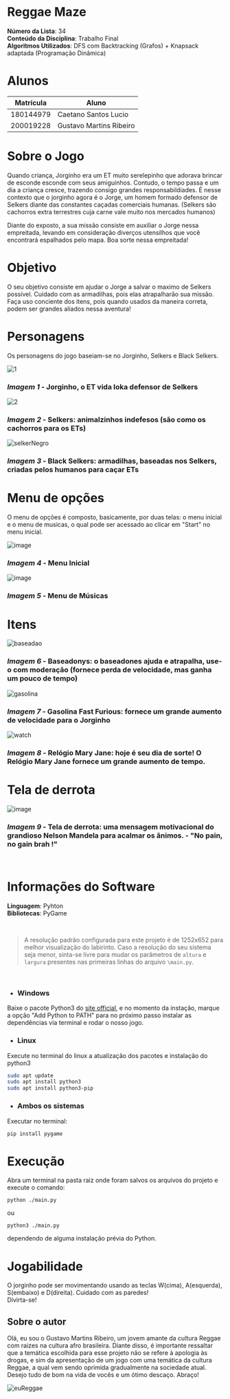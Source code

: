 # Reggae Maze
**Número da Lista**: 34<br>
**Conteúdo da Disciplina**: Trabalho Final<br>
**Algoritmos Utilizados**: DFS com Backtracking (Grafos) + Knapsack adaptada (Programação Dinâmica)

# Alunos
|Matrícula | Aluno |
| -- | -- |
| 180144979  |  Caetano Santos Lucio |
| 200019228  |  Gustavo Martins Ribeiro |

# Sobre o Jogo
Quando criança, Jorginho era um ET muito serelepinho que adorava brincar de esconde esconde com seus amiguinhos. Contudo, o tempo passa e um dia a criança cresce, trazendo consigo grandes responsabildiades. É nesse contexto que o jorginho agora é o Jorge, um homem formado defensor de Selkers diante das constantes caçadas comerciais humanas. (Selkers são cachorros extra terrestres cuja carne vale muito nos mercados humanos)

Diante do exposto, a sua missão consiste em auxiliar o Jorge nessa empreitada, levando em consideração diverços utensílhos que você encontrará espalhados pelo mapa.
Boa sorte nessa empreitada!

# Objetivo
O seu objetivo consiste em ajudar o Jorge a salvar o maximo de Selkers possível. Cuidado com as armadilhas, pois elas atrapalharão sua missão. Faça uso conciente dos itens, pois quando usados da maneira correta, podem ser grandes aliados nessa aventura!

# Personagens
Os personagens do jogo baseiam-se no Jorginho, Selkers e Black Selkers.


![1](https://user-images.githubusercontent.com/72039007/216835973-ab57775c-678d-4ec4-8208-06fc9671e36c.png)
### *Imagem 1* - Jorginho, o ET vida loka defensor de Selkers

![2](https://user-images.githubusercontent.com/72039007/216835976-95e0f742-f901-4162-82c2-785a21abe933.png)
### *Imagem 2* - Selkers: animalzinhos indefesos (são como os cachorros para os ETs)

![selkerNegro](https://user-images.githubusercontent.com/72039007/216835984-9552455e-b74d-48d0-85bb-976acd0df345.png)
### *Imagem 3* - Black Selkers: armadilhas, baseadas nos Selkers, criadas pelos humanos para caçar ETs

# Menu de opções
O menu de opções é composto, basicamente, por duas telas: o menu inicial e o menu de musicas, o qual pode ser acessado ao clicar em "Start" no menu inicial.

![image](https://user-images.githubusercontent.com/72039007/216840391-1c11689a-fa08-4019-8427-13d46505079a.png)
### *Imagem 4* - Menu Inicial

![image](https://user-images.githubusercontent.com/72039007/216836379-bff63d75-dc3a-40a8-87d2-80b67f78cbcd.png)
### *Imagem 5* - Menu de Músicas

# Itens

![baseadao](https://user-images.githubusercontent.com/72039007/216836913-881363a6-f232-4e82-85d9-b9870bd7f7ba.png)
### *Imagem 6* - Baseadonys: o baseadones ajuda e atrapalha, use-o com moderação (fornece perda de velocidade, mas ganha um pouco de tempo)

![gasolina](https://user-images.githubusercontent.com/72039007/216836965-037309a8-ae77-41af-8705-a1fa751f124f.png)
### *Imagem 7* - Gasolina Fast Furious: fornece um grande aumento de velocidade para o Jorginho

![watch](https://user-images.githubusercontent.com/72039007/216836923-1d6b7565-953a-4615-ad00-70a31b3c9a32.png)
### *Imagem 8* - Relógio Mary Jane: hoje é seu dia de sorte! O Relógio Mary Jane fornece um grande aumento de tempo.

# Tela de derrota

![image](https://user-images.githubusercontent.com/72039007/216836703-723ed2d5-eb41-436d-adab-79224595ef02.png)
### *Imagem 9* - Tela de derrota: uma mensagem motivacional do grandioso Nelson Mandela para acalmar os ânimos. - "No pain, no gain brah !"
<br>

# Informações do Software

**Linguagem**: Pyhton<br>
**Bibliotecas**: PyGame<br>

<br>

>A resolução padrão configurada para este projeto é de 1252x652 para melhor visualização do labirinto. Caso a resolução do seu sistema seja menor, sinta-se livre para mudar os parâmetros de ```altura``` e ```largura``` presentes nas primeiras linhas do arquivo ```\main.py```.

<br>

- ### Windows
Baixe o pacote Python3 do [site official](https://www.python.org/downloads/), e no momento da instação, marque a opção "Add Python to PATH" para no próximo passo instalar as dependências via terminal e rodar o nosso jogo.

- ### Linux
Execute no terminal do linux a atualização dos pacotes e instalação do python3

```bash
sudo apt update
sudo apt install python3
sudo apt install python3-pip
```
- ### Ambos os sistemas
Executar no terminal:

```bash
pip install pygame
```
# Execução
Abra um terminal na pasta raiz onde foram salvos os arquivos do projeto e execute o comando:
```
python ./main.py
```
ou 
```
python3 ./main.py
```
dependendo de alguma instalação prévia do Python.

# Jogabilidade
O jorginho pode ser movimentando usando as teclas W(cima), A(esquerda), S(embaixo) e D(direita). Cuidado com as paredes!
<br>
Divirta-se!

## Sobre o autor
Olá, eu sou o Gustavo Martins Ribeiro, um jovem amante da cultura Reggae com raizes na cultura afro brasileira. Diante disso, é importante ressaltar que a temática escolhida para esse projeto não se refere à apologia às drogas, e sim da apresentação de um jogo com uma temática da cultura Reggae, a qual vem sendo oprimida gradualmente na sociedade atual. Desejo tudo de bom na vida de vocês e um ótimo descaço. Abraço!

![euReggae](https://user-images.githubusercontent.com/72039007/216838141-90b315c3-fcdb-4cb4-ad01-cd24cf96f393.jpg)
